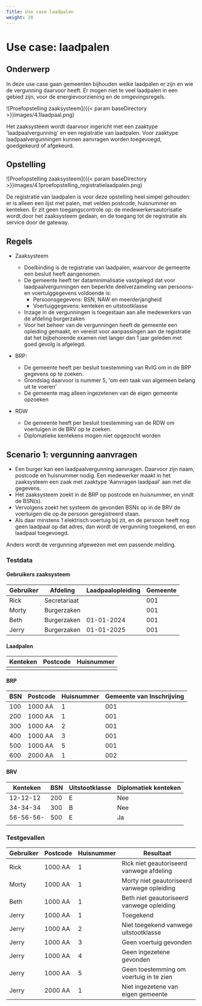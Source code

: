 ```yaml
---
Title: Use case laadpalen
weight: 20
---
```


# Use case: laadpalen

## Onderwerp

In deze use case gaan gemeenten bijhouden welke laadpalen er zijn en wie de vergunning daarvoor heeft.
Er mogen niet te veel laadpalen in een gebied zijn, voor de energievoorziening en de omgevingsregels.

![Proefopstelling zaaksysteem]({{< param baseDirectory >}}images/4.1laadpaal.png)

Het zaaksysteem wordt daarvoor ingericht met een zaaktype 'laadpaalvergunning' en een registratie van laadpalen.
Voor zaaktype laadpaalvergunningen kunnen aanvragen worden toegevoegd, goedgekeurd of afgekeurd.

## Opstelling

![Proefopstelling zaaksysteem]({{< param baseDirectory >}}images/4.1proefopstelling_registratielaadpalen.png)

De registratie van laadpalen is voor deze opstelling heel simpel gehouden: er is alleen een lijst met palen, met velden postcode, huisnummer en kenteken.
Er zit geen toegangscontrole op: de medewerkersautorisatie wordt door het zaaksysteem gedaan, en de toegang tot de
registratie als service door de gateway.

## Regels
- Zaaksysteem
    - Doelbinding is de registratie van laadpalen, waarvoor de gemeente een besluit heeft aangenomen.
    - De gemeente heeft ter dataminimalisatie vastgelegd dat voor laadpaalvergunningen een beperkte deelverzameling van persoons- en voertuiggegevens voldoende is:
        - Persoonsgegevens: BSN, NAW en meerderjarigheid
        - Voertuiggegevens: kenteken en uitstootklasse
    - Inzage in de vergunningen is toegestaan aan alle medewerkers van de afdeling burgerzaken
    - Voor het beheer van de vergunningen heeft de gemeente een opleiding gemaakt, en vereist voor aanpassingen aan de registratie dat het bijbehorende examen niet langer dan 1 jaar geleden met goed gevolg is afgelegd.

- BRP:
    - De gemeente heeft per besluit toestemming van RvIG om in de BRP gegevens op te zoeken.
    - Grondslag daarvoor is nummer 5, 'om een taak van algemeen belang uit te voeren'
    - De gemeente mag alleen ingezetenen van de eigen gemeente opzoeken
- RDW
    - De gemeente heeft per besluit toestemming van de RDW om voertuigen in de BRV op te zoeken.
    - Diplomatieke kentekens mogen niet opgezocht worden

## Scenario 1: vergunning aanvragen

- Een burger kan een laadpaalvergunning aanvragen. Daarvoor zijn naam, postcode en huisnummer nodig. Een medewerker maakt in het zaaksysteem een zaak met zaaktype 'Aanvragen laadpaal' aan met die gegevens.
- Het zaaksysteem zoekt in de BRP op postcode en huisnummer, en vindt de BSN(s).
- Vervolgens zoekt het systeem de gevonden BSNs op in de BRV de voertuigen die op de persoon geregistreerd staan.
- Als daar minstens 1 elektrisch voertuig bij zit, en de persoon heeft nog geen laadpaal op dat adres, dan wordt de vergunning toegekend, en een laadpaal toegevoegd.

Anders wordt de vergunning afgewezen met een passende melding.

### Testdata

#### Gebruikers zaaksysteem

| Gebruiker | Afdeling     | Laadpaalopleiding | Gemeente |
|-----------|--------------|-------------------|----------|
| Rick      | Secretariaat |                   | 001      |
| Morty     | Burgerzaken  |                   | 001      |
| Beth      | Burgerzaken  | 01-01-2024        | 001      |
| Jerry     | Burgerzaken  | 01-01-2025        | 001      |

#### Laadpalen

| Kenteken | Postcode | Huisnummer  |
|----------|----------|-------------|
|          |          |             |

#### BRP

| BSN | Postcode | Huisnummer | Gemeente van Inschrijving |
|-----|----------|------------|---------------------------|
| 100 | 1000 AA  | 1          | 001                       |
| 200 | 1000 AA  | 1          | 001                       |
| 300 | 1000 AA  | 2          | 001                       |
| 400 | 1000 AA  | 3          | 001                       |
| 500 | 1000 AA  | 5          | 001                       |
| 600 | 2000 AA  | 1          | 002                       |

#### BRV

| Kenteken  | BSN | Uitstootklasse | Diplomatiek kenteken |
|-----------|-----|----------------|----------------------|
| 12-12-12  | 200 | E              | Nee                  |
| 34-34-34  | 300 | B              | Nee                  |
| 56-56-56- | 500 | E              | Ja                   |
|           |     |                |                      |

### Testgevallen

| Gebruiker | Postcode | Huisnummer | Resultaat                                  |
|-----------|----------|------------|--------------------------------------------|
| Rick      | 1000 AA  | 1          | Rick niet geautoriseerd vanwege afdeling   |
| Morty     | 1000 AA  | 1          | Morty niet geautoriseerd vanwege opleiding |
| Beth      | 1000 AA  | 1          | Beth niet geautoriseerd vanwege opleiding  |
| Jerry     | 1000 AA  | 1          | Toegekend                                  |
| Jerry     | 1000 AA  | 2          | Niet toegekend vanwege uitstootklasse      |
| Jerry     | 1000 AA  | 3          | Geen voertuig gevonden                     |
| Jerry     | 1000 AA  | 4          | Geen ingezetene gevonden                   |
| Jerry     | 1000 AA  | 5          | Geen toestemming om voertuig in te zien    |
| Jerry     | 2000 AA  | 1          | Niet ingezetene van eigen gemeente         |

